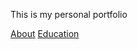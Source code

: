 This is my personal portfolio

<a href="About.html">About</a>
<a href="Education.html">Education</a>
